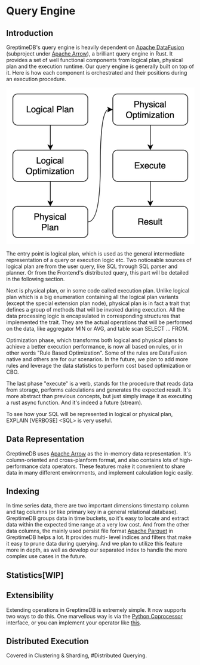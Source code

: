 # Query Engine

## Introduction

GreptimeDB's query engine is heavily dependent on [Apache DataFusion][1] (subproject under [Apache
Arrow][2]), a brilliant query engine in Rust. It provides a set of well functional components from
logical plan, physical plan and the execution runtime. Our query engine is generally built on top
of it. Here is how each component is orchestrated and their positions during an execution procedure.

![Execution Procedure](../../public/execution-procedure.png)

The entry point is logical plan, which is used as the general intermediate representation of a
query or execution logic etc. Two noticeable sources of logical plan are from the user query, like
SQL through SQL parser and planner. Or from the Frontend's distributed query, this part will be
detailed in the following section.

Next is physical plan, or in some code called execution plan. Unlike logical plan which is a big
enumeration containing all the logical plan variants (except the special extension plan node),
physical plan is in fact a trait that defines a group of methods that will be invoked during
execution. All the data processing logic is encapsulated in corresponding structures that
implemented the trait. They are the actual operations that will be performed on the data, like
aggregator MIN or AVG, and table scan SELECT ... FROM.

Optimization phase, which transforms both logical and physical plans to achieve a better execution
performance, is now all based on rules, or in other words "Rule Based Optimization". Some of the
rules are DataFusion native and others are for our scenarios. In the future, we plan to add more
rules and leverage the data statistics to perform cost based optimization or CBO.

The last phase "execute" is a verb, stands for the procedure that reads data from storage, performs
calculations and generates the expected result. It's more abstract than previous concepts, but just
simply image it as executing a rust async function. And it's indeed a future (stream).

To see how your SQL will be represented in logical or physical plan, EXPLAIN [VERBOSE] \<SQL\> is
very useful.

## Data Representation

GreptimeDB uses [Apache Arrow][2] as the in-memory data representation. It's column-oriented and
cross-planform format, and also contains lots of high-performance data operators. These features
make it convenient to share data in many different environments, and implement calculation logic
easily.

## Indexing

In time series data, there are two important dimensions timestamp column and tag columns (or like
primary key in a general relational database). GreptimeDB groups data in time buckets, so it's easy
to locate and extract data within the expected time range at a very low cost. And from the other
data columns, the mainly used persist file format [Apache Parquet][3] in GreptimeDB helps a lot. It
provides multi- level indices and filters that make it easy to prune data during querying. And we
plan to utilize this feature more in depth, as well as develop our separated index to handle the
more complex use cases in the future.

## Statistics[WIP]

## Extensibility

Extending operations in GreptimeDB is extremely simple. It now supports two ways to do this. One
marvellous way is via the [Python Coprocessor][4] interface, or you can implement your operator like
[this][5].

## Distributed Execution

Covered in Clustering & Sharding, #Distributed Querying.

[1]: <https://github.com/apache/arrow-datafusion>
[2]: <https://arrow.apache.org/>
[3]: <https://parquet.apache.org>
[4]: <../python-coprocessor.md>
[5]: <https://github.com/GreptimeTeam/greptimedb/blob/develop/docs/how-to/how-to-write-aggregate-function.md>
